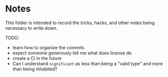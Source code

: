 # Notes

This folder is intended to record the tricks, hacks, and other notes being necessary to write down.

TODO:
- learn how to organize the commits
- expect someone generously tell me what does license do
- create a CI in the future
- Can I understand `significant` as less than being a "valid type" and more than being inhabited?